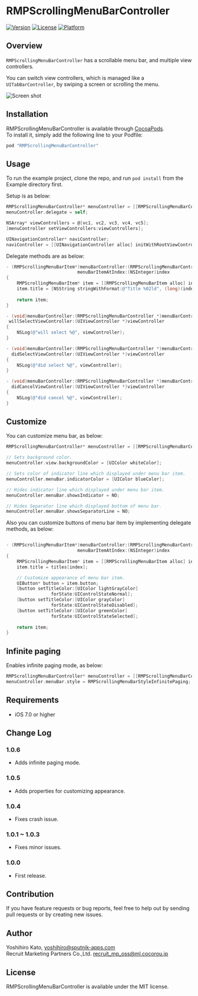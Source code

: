 # RMPScrollingMenuBarController

[![Version](https://img.shields.io/cocoapods/v/RMPScrollingMenuBarController.svg?style=flat)](http://cocoadocs.org/docsets/RMPScrollingMenuBarController)
[![License](https://img.shields.io/cocoapods/l/RMPScrollingMenuBarController.svg?style=flat)](http://cocoadocs.org/docsets/RMPScrollingMenuBarController)
[![Platform](https://img.shields.io/cocoapods/p/RMPScrollingMenuBarController.svg?style=flat)](http://cocoadocs.org/docsets/RMPScrollingMenuBarController)

## Overview

`RMPScrollingMenuBarController` has a scrollable menu bar, and multiple view controllers.

You can switch view controllers, which is managed like a `UITabBarController`, by swiping a screen or scrolling the menu.


![Screen shot](docs/rmpscrollingmenubarcontroller.gif)

## Installation

RMPScrollingMenuBarController is available through [CocoaPods](http://cocoapods.org).   
To install
it, simply add the following line to your Podfile:

```ruby
pod "RMPScrollingMenuBarController"
```

## Usage

To run the example project, clone the repo, and run `pod install` from the Example directory first.

Setup is as below:  
```objective-c
RMPScrollingMenuBarController* menuController = [[RMPScrollingMenuBarController alloc] init];
menuController.delegate = self;

NSArray* viewControllers = @[vc1, vc2, vc3, vc4, vc5];
[menuController setViewControllers:viewControllers];

UINavigationController* naviController;
naviController = [[UINavigationController alloc] initWithRootViewController:menuController];
```

Delegate methods are as below:
```objective-c
- (RMPScrollingMenuBarItem*)menuBarController:(RMPScrollingMenuBarController *)menuBarController
                           menuBarItemAtIndex:(NSInteger)index
{
    RMPScrollingMenuBarItem* item = [[RMPScrollingMenuBarItem alloc] init];
    item.title = [NSString stringWithFormat:@"Title %02ld", (long)(index+1)];
    
    return item;
}

- (void)menuBarController:(RMPScrollingMenuBarController *)menuBarController
 willSelectViewController:(UIViewController *)viewController
{
    NSLog(@"will select %@", viewController);
}

- (void)menuBarController:(RMPScrollingMenuBarController *)menuBarController
  didSelectViewController:(UIViewController *)viewController
{
    NSLog(@"did select %@", viewController);
}

- (void)menuBarController:(RMPScrollingMenuBarController *)menuBarController
  didCancelViewController:(UIViewController *)viewController
{
    NSLog(@"did cancel %@", viewController);
}

```

## Customize

You can customize menu bar, as below:  
```objective-c
RMPScrollingMenuBarController* menuController = [[RMPScrollingMenuBarController alloc] init];

// Sets background color.
menuController.view.backgroundColor = [UIColor whiteColor];

// Sets color of indicator line which displayed under menu bar item.
menuController.menuBar.indicatorColor = [UIColor blueColor];

// Hides indicator line which displayed under menu bar item.
menuController.menuBar.showsIndicator = NO;

// Hides Separator line which displayed bottom of menu bar.
menuController.menuBar.showsSeparatorLine = NO;

```

Also you can customize buttons of menu bar item by implementing delegate methods, as below:  
```objective-c

- (RMPScrollingMenuBarItem*)menuBarController:(RMPScrollingMenuBarController *)menuBarController
                           menuBarItemAtIndex:(NSInteger)index
{
    RMPScrollingMenuBarItem* item = [[RMPScrollingMenuBarItem alloc] init];
    item.title = titles[index];

    // Customize appearance of menu bar item.
    UIButton* button = item.button;
    [button setTitleColor:[UIColor lightGrayColor]
                 forState:UIControlStateNormal];
    [button setTitleColor:[UIColor grayColor]
                 forState:UIControlStateDisabled];
    [button setTitleColor:[UIColor greenColor]
                 forState:UIControlStateSelected];
    
    return item;
}

```

## Infinite paging
Enables infinite paging mode, as below:  
```objective-c
RMPScrollingMenuBarController* menuController = [[RMPScrollingMenuBarController alloc] init];
menuController.menuBar.style = RMPScrollingMenuBarStyleInfinitePaging;

```


## Requirements

- iOS 7.0 or higher 

## Change Log

### 1.0.6 
- Adds infinite paging mode.
  
### 1.0.5
- Adds properties for customizing appearance.

### 1.0.4
- Fixes crash issue.

### 1.0.1 ~ 1.0.3
- Fixes minor issues.

### 1.0.0
- First release.

## Contribution

If you have feature requests or bug reports, feel free to help out by sending pull requests or by creating new issues.

## Author

Yoshihiro Kato, yoshihiro@sputnik-apps.com  
Recruit Marketing Partners Co.,Ltd. recruit_mp_oss@ml.cocorou.jp

## License

RMPScrollingMenuBarController is available under the MIT license.
